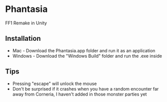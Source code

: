 # Phantasia
FF1 Remake in Unity

## Installation
- Mac - Download the Phantasia.app folder and run it as an application
- Windows - Download the "Windows Build" folder and run the .exe inside

## Tips
- Pressing "escape" will unlock the mouse
- Don't be surprised if it crashes when you have a random encounter far away from Corneria, I haven't added in those monster parties yet
